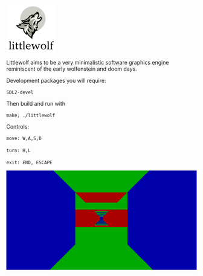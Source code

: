 ![screenshot](img/logo.PNG)

Littlewolf aims to be a very minimalistic software graphics
engine reminiscent of the early wolfenstein and doom days.

Development packages you will require:

    SDL2-devel

Then build and run with

    make; ./littlewolf

Controls:

    move: W,A,S,D

    turn: H,L

    exit: END, ESCAPE

![screenshot](img/gifwolf.gif)
